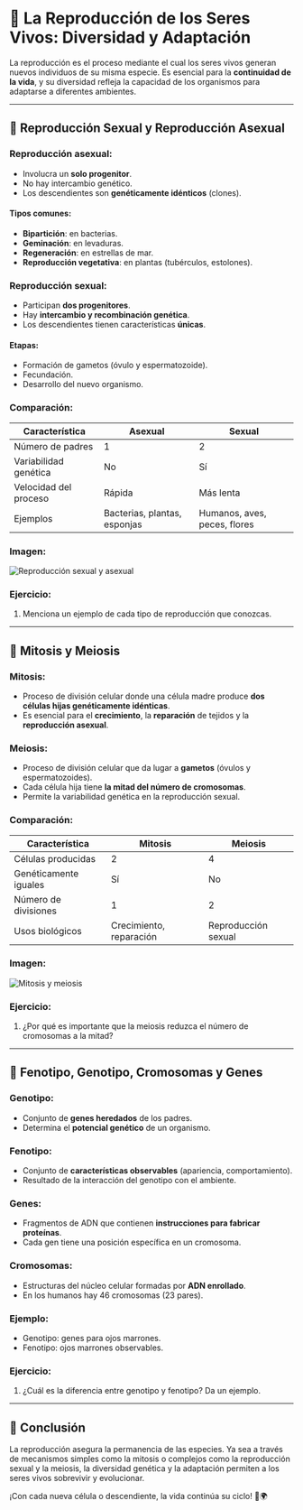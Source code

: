 # 🌱 La Reproducción de los Seres Vivos: Diversidad y Adaptación

La reproducción es el proceso mediante el cual los seres vivos generan nuevos individuos de su misma especie. Es esencial para la **continuidad de la vida**, y su diversidad refleja la capacidad de los organismos para adaptarse a diferentes ambientes.

---
## <span id="reproduccion_sexual">🧬 Reproducción Sexual y Reproducción Asexual</span>

### Reproducción asexual:
- Involucra un **solo progenitor**.
- No hay intercambio genético.
- Los descendientes son **genéticamente idénticos** (clones).

#### Tipos comunes:
- **Bipartición**: en bacterias.
- **Geminación**: en levaduras.
- **Regeneración**: en estrellas de mar.
- **Reproducción vegetativa**: en plantas (tubérculos, estolones).

### Reproducción sexual:
- Participan **dos progenitores**.
- Hay **intercambio y recombinación genética**.
- Los descendientes tienen características **únicas**.

#### Etapas:
- Formación de gametos (óvulo y espermatozoide).
- Fecundación.
- Desarrollo del nuevo organismo.

### Comparación:
| Característica        | Asexual                        | Sexual                         |
|-----------------------|--------------------------------|---------------------------------|
| Número de padres      | 1                              | 2                               |
| Variabilidad genética | No                             | Sí                              |
| Velocidad del proceso | Rápida                         | Más lenta                       |
| Ejemplos              | Bacterias, plantas, esponjas   | Humanos, aves, peces, flores    |

### Imagen:
![Reproducción sexual y asexual](./imagenes/biologia/18-reproduccion_sexual.png)

### Ejercicio:
1. Menciona un ejemplo de cada tipo de reproducción que conozcas.

---
## <span id="mitosis">🔬 Mitosis y Meiosis</span>

### Mitosis:
- Proceso de división celular donde una célula madre produce **dos células hijas genéticamente idénticas**.
- Es esencial para el **crecimiento**, la **reparación** de tejidos y la **reproducción asexual**.

### Meiosis:
- Proceso de división celular que da lugar a **gametos** (óvulos y espermatozoides).
- Cada célula hija tiene **la mitad del número de cromosomas**.
- Permite la variabilidad genética en la reproducción sexual.

### Comparación:
| Característica        | Mitosis                         | Meiosis                         |
|-----------------------|----------------------------------|----------------------------------|
| Células producidas    | 2                               | 4                                |
| Genéticamente iguales | Sí                              | No                               |
| Número de divisiones  | 1                               | 2                                |
| Usos biológicos       | Crecimiento, reparación          | Reproducción sexual              |

### Imagen:
![Mitosis y meiosis](./imagenes/biologia/19-mitosis_meiosis.png)

### Ejercicio:
1. ¿Por qué es importante que la meiosis reduzca el número de cromosomas a la mitad?

---
## <span id="cromosomas">🧬 Fenotipo, Genotipo, Cromosomas y Genes</span>

### Genotipo:
- Conjunto de **genes heredados** de los padres.
- Determina el **potencial genético** de un organismo.

### Fenotipo:
- Conjunto de **características observables** (apariencia, comportamiento).
- Resultado de la interacción del genotipo con el ambiente.

### Genes:
- Fragmentos de ADN que contienen **instrucciones para fabricar proteínas**.
- Cada gen tiene una posición específica en un cromosoma.

### Cromosomas:
- Estructuras del núcleo celular formadas por **ADN enrollado**.
- En los humanos hay 46 cromosomas (23 pares).

### Ejemplo:
- Genotipo: genes para ojos marrones.
- Fenotipo: ojos marrones observables.

### Ejercicio:
1. ¿Cuál es la diferencia entre genotipo y fenotipo? Da un ejemplo.

---
## 🧠 Conclusión

La reproducción asegura la permanencia de las especies. Ya sea a través de mecanismos simples como la mitosis o complejos como la reproducción sexual y la meiosis, la diversidad genética y la adaptación permiten a los seres vivos sobrevivir y evolucionar.

¡Con cada nueva célula o descendiente, la vida continúa su ciclo! 🧬🌍
